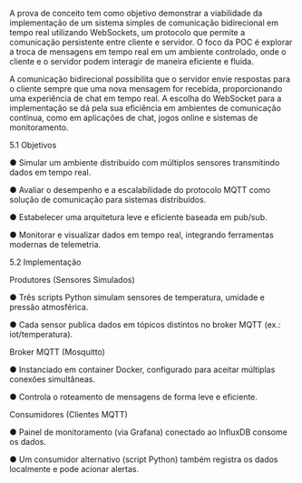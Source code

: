 A prova de conceito tem como objetivo demonstrar a viabilidade da implementação de um sistema simples de comunicação bidirecional em tempo real utilizando WebSockets, um protocolo que permite a comunicação persistente entre cliente e servidor. O foco da POC é explorar a troca de mensagens em tempo real em um ambiente controlado, onde o cliente e o servidor podem interagir de maneira eficiente e fluida.

A comunicação bidirecional possibilita que o servidor envie respostas para o cliente sempre que uma nova mensagem for recebida, proporcionando uma experiência de chat em tempo real. A escolha do WebSocket para a implementação se dá pela sua eficiência em ambientes de comunicação contínua, como em aplicações de chat, jogos online e sistemas de monitoramento.

5.1 Objetivos

●	Simular um ambiente distribuído com múltiplos sensores transmitindo dados em tempo real.

●	Avaliar o desempenho e a escalabilidade do protocolo MQTT como solução de comunicação para sistemas distribuídos.

●	Estabelecer uma arquitetura leve e eficiente baseada em pub/sub.

●	Monitorar e visualizar dados em tempo real, integrando ferramentas modernas de telemetria.

5.2 Implementação

Produtores (Sensores Simulados)

●	Três scripts Python simulam sensores de temperatura, umidade e pressão atmosférica.

●	Cada sensor publica dados em tópicos distintos no broker MQTT (ex.: iot/temperatura).

Broker MQTT (Mosquitto)

●	Instanciado em container Docker, configurado para aceitar múltiplas conexões simultâneas.

●	Controla o roteamento de mensagens de forma leve e eficiente.

Consumidores (Clientes MQTT)

●	Painel de monitoramento (via Grafana) conectado ao InfluxDB consome os dados.

●	Um consumidor alternativo (script Python) também registra os dados localmente e pode acionar alertas.

